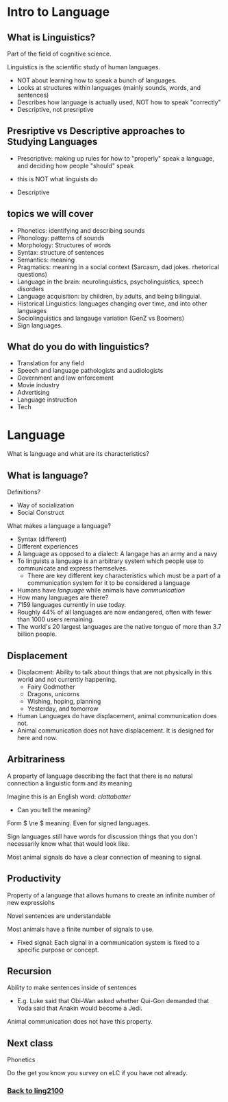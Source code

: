 # Intro to Language

## What is Linguistics?
Part of the field of cognitive science.

Linguistics is the scientific study of human languages.
-  NOT about learning how to speak a bunch of languages.
- Looks at structures within languages (mainly sounds, words, and sentences)
- Describes how language is actually used, NOT how to speak "correctly"
 - Descriptive, not presriptive

## Presriptive vs Descriptive approaches to Studying Languages

 - Prescriptive: making up rules for how to "properly" speak a language, and deciding how people "should" speak
  - this is NOT what linguists do

 - Descriptive
## topics we will cover
 - Phonetics: identifying and describing sounds
 - Phonology: patterns of sounds
 - Morphology: Structures of words
 - Syntax: structure of sentences
 - Semantics: meaning
 - Pragmatics: meaning in a social context (Sarcasm, dad jokes. rhetorical questions)
 - Language in the brain: neurolinguistics, psycholinguistics, speech disorders
 - Language acquisition: by children, by adults, and being bilinguial.
 - Historical Linguistics: languages changing over time, and into other languages
 - Sociolinguistics and langauge variation (GenZ vs Boomers)
 - Sign languages.

## What do you do with linguistics?
 - Translation for any field
 - Speech and language pathologists and audiologists
 - Government and law enforcement
 - Movie industry
 - Advertising
 - Language instruction
 - Tech

# Language
What is language and what are its characteristics?

## What is language?
Definitions?
 - Way of socialization
 - Social Construct

What makes a language a language?
 - Syntax (different)
 - Different experiences
 - A language as opposed to a dialect: A langage has an army and a navy
 - To linguists a language is an arbitrary system which people use to communicate and express themselves.
   - There are key different key characteristics which must be a part of a communication system for it to be considered a language
 - Humans have *language* while animals have *communication*
 - How many languages are there?
  - 7159 languages currently in use today.
  - Roughly 44% of all languages are now endangered, often with fewer than 1000 users remaining.
  - The world's 20 largest languages are the native tongue of more than 3.7 billion people.

## Displacement
-  Displacment: Ability to talk about things that are not physically in this world and not currently happening.
   - Fairy Godmother
   - Dragons, unicorns
   - Wishing, hoping, planning
   - Yesterday, and tomorrow
 - Human Languages do have displacement, animal communication does not.
 - Animal communication does not have displacement. It is designed for here and now.

## Arbitrariness
 A property of language describing the fact that there is no natural connection a linguistic form and its meaning

 Imagine this is an English word: *clattabatter*
 - Can you tell the meaning?

 Form $ \ne $ meaning. Even for signed languages.

 Sign languages still have words for discussion things that you don't necessarily know what that would look like.

 Most animal signals do have a clear connection of meaning to signal.

 ## Productivity
 Property of a language that allows humans to create an infinite number of new expressiohs

 Novel sentences are understandable

 Most animals have a finite number of signals to use.

  - Fixed signal: Each signal in a communication system is fixed to a specific purpose or concept.

## Recursion
 Ability to make sentences inside of sentences
  - E.g. Luke said that Obi-Wan asked whether Qui-Gon demanded that Yoda said that Anakin would become a Jedi.

Animal communication does not have this property.

## Next class
Phonetics

Do the get you know you survey on eLC if you have not already.

### [Back to ling2100](%WEBPATH%/classes/ling2100/)
